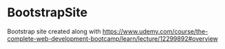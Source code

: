 # BootstrapSite
Bootstrap site created along with https://www.udemy.com/course/the-complete-web-development-bootcamp/learn/lecture/12299892#overview
